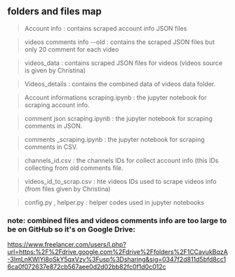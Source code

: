 ## folders and files map

> Account info <folder>: contains scraped account info JSON files

> videos comments info --old <folder>: contains the scraped JSON files but only 20 comment for each video

> videos_data <folder>: contains scraped JSON files for videos (videos source is given by Christina)

> Videos_details <folder>: contains the combined data of videos data folder.

> Account informations scraping.ipynb <file>: the jupyter notebook for scraping account info.

> comment json scraping.ipynb <file>: the jupyter notebook for scraping comments in JSON.

> comments _scraping.ipynb <file>: the jupyter notebook for scraping comments in CSV.

> channels_id.csv <file>: the channels IDs for collect account info (this IDs collecting from old comments file.

> videos_id_to_scrap.csv <file>: hte videos IDs used to scrape videos info (from files given by Christina)

> config.py , helper.py <files>: helper codes used in jupyter notebooks

### note: combined files and videos comments info are too large to be on GitHub so it's on Google Drive:
https://www.freelancer.com/users/l.php?url=https:%2F%2Fdrive.google.com%2Fdrive%2Ffolders%2F1CCavukBqzA-3ImLnKWlYi8oSkY5qxVzy%3Fusp%3Dsharing&sig=0347f2d811d5bfd8cc16ca0f072637e872cb567aee0d2d02bb82fc0f1d0c012c